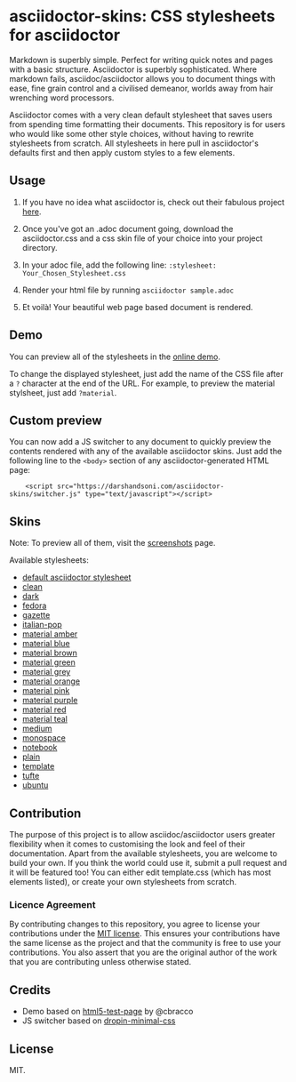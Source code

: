 # asciidoctor-skins: CSS stylesheets for asciidoctor

Markdown is superbly simple. Perfect for writing quick notes and pages with a basic structure. Asciidoctor is superbly sophisticated. Where markdown fails, asciidoc/asciidoctor allows you to document things with ease, fine grain control and a civilised demeanor, worlds away from hair wrenching word processors.

Asciidoctor comes with a very clean default stylesheet that saves users from spending time formatting their documents. This repository is for users who would like some other style choices, without having to rewrite stylesheets from scratch. All stylesheets in here pull in asciidoctor's defaults first and then apply custom styles to a few elements.

## Usage

1. If you have no idea what asciidoctor is, check out their fabulous project [here](http://asciidoctor.org/).
2. Once you've got an .adoc document going, download the asciidoctor.css and a css skin file of your choice into your project directory.
3. In your adoc file, add the following line:
`:stylesheet: Your_Chosen_Stylesheet.css`

4. Render your html file by running `asciidoctor sample.adoc`
5. Et voilà! Your beautiful web page based document is rendered.

## Demo

You can preview all of the stylesheets in the [online demo](https://darshandsoni.com/asciidoctor-skins).

To change the displayed stylesheet, just add the name of the CSS file after a `?` character at the end of the URL. For example, to preview the material stylsheet, just add `?material`.
## Custom preview

You can now add a JS switcher to any document to quickly preview the contents rendered with any of the available asciidoctor skins. Just add the following line to the `<body>` section of any asciidoctor-generated HTML page:

        <script src="https://darshandsoni.com/asciidoctor-skins/switcher.js" type="text/javascript"></script>

## Skins

Note: To preview all of them, visit the [screenshots](https://darshandsoni.com/asciidoctor-skins/screenshots/) page.

Available stylesheets:

* [default asciidoctor stylesheet](https://darshandsoni.com/asciidoctor-skins/?asciidoctor)
* [clean](https://darshandsoni.com/asciidoctor-skins/?clean)
* [dark](https://darshandsoni.com/asciidoctor-skins/?dark)
* [fedora](https://darshandsoni.com/asciidoctor-skins/?fedora)
* [gazette](https://darshandsoni.com/asciidoctor-skins/?gazette)
* [italian-pop](https://darshandsoni.com/asciidoctor-skins/?italian-pop)
* [material amber](https://darshandsoni.com/asciidoctor-skins/?material-amber)
* [material blue](https://darshandsoni.com/asciidoctor-skins/?material-blue)
* [material brown](https://darshandsoni.com/asciidoctor-skins/?material-brown)
* [material green](https://darshandsoni.com/asciidoctor-skins/?material-green)
* [material grey](https://darshandsoni.com/asciidoctor-skins/?material-grey)
* [material orange](https://darshandsoni.com/asciidoctor-skins/?material-orange)
* [material pink](https://darshandsoni.com/asciidoctor-skins/?material-pink)
* [material purple](https://darshandsoni.com/asciidoctor-skins/?material-purple)
* [material red](https://darshandsoni.com/asciidoctor-skins/?material-red)
* [material teal](https://darshandsoni.com/asciidoctor-skins/?material-teal)
* [medium](https://darshandsoni.com/asciidoctor-skins/?medium)
* [monospace](https://darshandsoni.com/asciidoctor-skins/?monospace)
* [notebook](https://darshandsoni.com/asciidoctor-skins/?notebook)
* [plain](https://darshandsoni.com/asciidoctor-skins/?plain)
* [template](https://darshandsoni.com/asciidoctor-skins/?template)
* [tufte](https://darshandsoni.com/asciidoctor-skins/?tufte)
* [ubuntu](https://darshandsoni.com/asciidoctor-skins/?ubuntu)

## Contribution
The purpose of this project is to allow asciidoc/asciidoctor users greater flexibility when it comes to customising the look and feel of their documentation. Apart from the available stylesheets, you are welcome to build your own. If you think the world could use it, submit a pull request and it will be featured too!
You can either edit template.css (which has most elements listed), or create your own stylesheets from scratch.

### Licence Agreement
By contributing changes to this repository, you agree to license your contributions under the [MIT license](https://github.com/darshandsoni/asciidoctor-skins/blob/gh-pages/LICENSE). This ensures your contributions have the same license as the project and that the community is free to use your contributions. You also assert that you are the original author of the work that you are contributing unless otherwise stated.

## Credits

* Demo based on [html5-test-page](https://github.com/cbracco/html5-test-page) by @cbracco
* JS switcher based on [dropin-minimal-css](https://github.com/dohliam/dropin-minimal-css)

## License

MIT.

